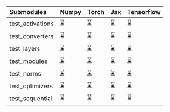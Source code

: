 | Submodules       | Numpy                                                                                                                           | Torch                                                                                                                           | Jax                                                                                                                             | Tensorflow                                                                                                                      |
|:-----------------|:--------------------------------------------------------------------------------------------------------------------------------|:--------------------------------------------------------------------------------------------------------------------------------|:--------------------------------------------------------------------------------------------------------------------------------|:--------------------------------------------------------------------------------------------------------------------------------|
| test_activations | <a href="https://github.com/unifyai/ivy/runs/7991507476?check_suite_focus=true" rel="noopener noreferrer" target="_blank">⌛</a> | <a href="https://github.com/unifyai/ivy/runs/7991508506?check_suite_focus=true" rel="noopener noreferrer" target="_blank">⌛</a> | <a href="https://github.com/unifyai/ivy/runs/7991509689?check_suite_focus=true" rel="noopener noreferrer" target="_blank">⌛</a> | <a href="https://github.com/unifyai/ivy/runs/7991510713?check_suite_focus=true" rel="noopener noreferrer" target="_blank">⌛</a> |
| test_converters  | <a href="https://github.com/unifyai/ivy/runs/7991507627?check_suite_focus=true" rel="noopener noreferrer" target="_blank">⌛</a> | <a href="https://github.com/unifyai/ivy/runs/7991508668?check_suite_focus=true" rel="noopener noreferrer" target="_blank">⌛</a> | <a href="https://github.com/unifyai/ivy/runs/7991509821?check_suite_focus=true" rel="noopener noreferrer" target="_blank">⌛</a> | <a href="https://github.com/unifyai/ivy/runs/7991510876?check_suite_focus=true" rel="noopener noreferrer" target="_blank">⌛</a> |
| test_layers      | <a href="https://github.com/unifyai/ivy/runs/7991507777?check_suite_focus=true" rel="noopener noreferrer" target="_blank">⌛</a> | <a href="https://github.com/unifyai/ivy/runs/7991508832?check_suite_focus=true" rel="noopener noreferrer" target="_blank">⌛</a> | <a href="https://github.com/unifyai/ivy/runs/7991509970?check_suite_focus=true" rel="noopener noreferrer" target="_blank">⌛</a> | <a href="https://github.com/unifyai/ivy/runs/7991510967?check_suite_focus=true" rel="noopener noreferrer" target="_blank">⌛</a> |
| test_modules     | <a href="https://github.com/unifyai/ivy/runs/7991507912?check_suite_focus=true" rel="noopener noreferrer" target="_blank">⌛</a> | <a href="https://github.com/unifyai/ivy/runs/7991509000?check_suite_focus=true" rel="noopener noreferrer" target="_blank">⌛</a> | <a href="https://github.com/unifyai/ivy/runs/7991510107?check_suite_focus=true" rel="noopener noreferrer" target="_blank">⌛</a> | <a href="https://github.com/unifyai/ivy/runs/7991511123?check_suite_focus=true" rel="noopener noreferrer" target="_blank">⌛</a> |
| test_norms       | <a href="https://github.com/unifyai/ivy/runs/7991508112?check_suite_focus=true" rel="noopener noreferrer" target="_blank">⌛</a> | <a href="https://github.com/unifyai/ivy/runs/7991509154?check_suite_focus=true" rel="noopener noreferrer" target="_blank">⌛</a> | <a href="https://github.com/unifyai/ivy/runs/7991510282?check_suite_focus=true" rel="noopener noreferrer" target="_blank">⌛</a> | <a href="https://github.com/unifyai/ivy/runs/7991511246?check_suite_focus=true" rel="noopener noreferrer" target="_blank">⌛</a> |
| test_optimizers  | <a href="https://github.com/unifyai/ivy/runs/7991508266?check_suite_focus=true" rel="noopener noreferrer" target="_blank">⌛</a> | <a href="https://github.com/unifyai/ivy/runs/7991509289?check_suite_focus=true" rel="noopener noreferrer" target="_blank">⌛</a> | <a href="https://github.com/unifyai/ivy/runs/7991510425?check_suite_focus=true" rel="noopener noreferrer" target="_blank">⌛</a> | <a href="https://github.com/unifyai/ivy/runs/7991511359?check_suite_focus=true" rel="noopener noreferrer" target="_blank">⌛</a> |
| test_sequential  | <a href="https://github.com/unifyai/ivy/runs/7991508380?check_suite_focus=true" rel="noopener noreferrer" target="_blank">⌛</a> | <a href="https://github.com/unifyai/ivy/runs/7991509523?check_suite_focus=true" rel="noopener noreferrer" target="_blank">⌛</a> | <a href="https://github.com/unifyai/ivy/runs/7991510563?check_suite_focus=true" rel="noopener noreferrer" target="_blank">⌛</a> | <a href="https://github.com/unifyai/ivy/runs/7991511514?check_suite_focus=true" rel="noopener noreferrer" target="_blank">⌛</a> |